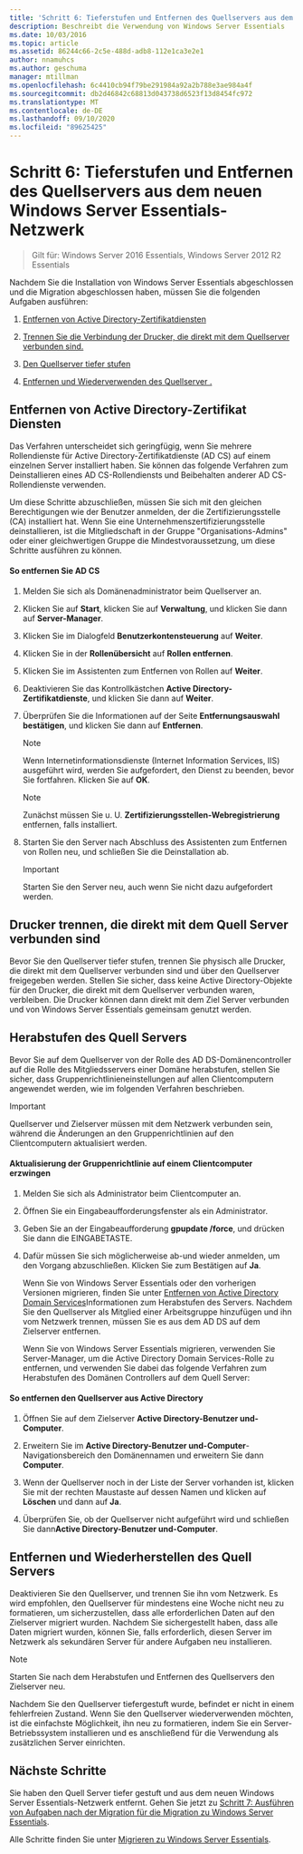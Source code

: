 ```yaml
---
title: 'Schritt 6: Tieferstufen und Entfernen des Quellservers aus dem neuen Windows Server Essentials-Netzwerk'
description: Beschreibt die Verwendung von Windows Server Essentials
ms.date: 10/03/2016
ms.topic: article
ms.assetid: 86244c66-2c5e-488d-adb8-112e1ca3e2e1
author: nnamuhcs
ms.author: geschuma
manager: mtillman
ms.openlocfilehash: 6c4410cb94f79be291984a92a2b788e3ae984a4f
ms.sourcegitcommit: db2d46842c68813d043738d6523f13d8454fc972
ms.translationtype: MT
ms.contentlocale: de-DE
ms.lasthandoff: 09/10/2020
ms.locfileid: "89625425"
---
```

# <a name="step-6-demote-and-remove-the-source-server-from-the-new-windows-server-essentials-network"></a>Schritt 6: Tieferstufen und Entfernen des Quellservers aus dem neuen Windows Server Essentials-Netzwerk

>Gilt für: Windows Server 2016 Essentials, Windows Server 2012 R2 Essentials

Nachdem Sie die Installation von Windows Server Essentials abgeschlossen und die Migration abgeschlossen haben, müssen Sie die folgenden Aufgaben ausführen:

1.  [Entfernen von Active Directory-Zertifikatdiensten](Step-6--Demote-and-remove-the-Source-Server-from-the-new-Windows-Server-Essentials-network.md#BKMK_ADCS)

2.  [Trennen Sie die Verbindung der Drucker, die direkt mit dem Quellserver verbunden sind.](Step-6--Demote-and-remove-the-Source-Server-from-the-new-Windows-Server-Essentials-network.md#BKMK_PhysicallyDisconnect)

3.  [Den Quellserver tiefer stufen](Step-6--Demote-and-remove-the-Source-Server-from-the-new-Windows-Server-Essentials-network.md#BKMK_DemoteTheSourceServer)

4.  [Entfernen und Wiederverwenden des Quellserver .](Step-6--Demote-and-remove-the-Source-Server-from-the-new-Windows-Server-Essentials-network.md#BKMK_RemoveTheSourceServer)

##  <a name="remove-active-directory-certificate-services"></a><a name="BKMK_ADCS"></a> Entfernen von Active Directory-Zertifikat Diensten
 Das Verfahren unterscheidet sich geringfügig, wenn Sie mehrere Rollendienste für Active Directory-Zertifikatdienste (AD CS) auf einem einzelnen Server installiert haben. Sie können das folgende Verfahren zum Deinstallieren eines AD CS-Rollendiensts und Beibehalten anderer AD CS-Rollendienste verwenden.

 Um diese Schritte abzuschließen, müssen Sie sich mit den gleichen Berechtigungen wie der Benutzer anmelden, der die Zertifizierungsstelle (CA) installiert hat. Wenn Sie eine Unternehmenszertifizierungsstelle deinstallieren, ist die Mitgliedschaft in der Gruppe "Organisations-Admins" oder einer gleichwertigen Gruppe die Mindestvoraussetzung, um diese Schritte ausführen zu können.

#### <a name="to-remove-ad-cs"></a>So entfernen Sie AD CS

1.  Melden Sie sich als Domänenadministrator beim Quellserver an.

2.  Klicken Sie auf **Start**, klicken Sie auf **Verwaltung**, und klicken Sie dann auf **Server-Manager**.

3.  Klicken Sie im Dialogfeld **Benutzerkontensteuerung** auf **Weiter**.

4.  Klicken Sie in der **Rollenübersicht** auf **Rollen entfernen**.

5.  Klicken Sie im Assistenten zum Entfernen von Rollen auf **Weiter**.

6.  Deaktivieren Sie das Kontrollkästchen **Active Directory-Zertifikatdienste**, und klicken Sie dann auf **Weiter**.

7.  Überprüfen Sie die Informationen auf der Seite **Entfernungsauswahl bestätigen**, und klicken Sie dann auf **Entfernen**.

    > [!NOTE]
    >  Wenn Internetinformationsdienste (Internet Information Services, IIS) ausgeführt wird, werden Sie aufgefordert, den Dienst zu beenden, bevor Sie fortfahren. Klicken Sie auf **OK**.

    > [!NOTE]
    >  Zunächst müssen Sie u. U. **Zertifizierungsstellen-Webregistrierung** entfernen, falls installiert.

8.  Starten Sie den Server nach Abschluss des Assistenten zum Entfernen von Rollen neu, und schließen Sie die Deinstallation ab.

    > [!IMPORTANT]
    >  Starten Sie den Server neu, auch wenn Sie nicht dazu aufgefordert werden.

##  <a name="disconnect-printers-that-are-directly-connected-to-the-source-server"></a><a name="BKMK_PhysicallyDisconnect"></a> Drucker trennen, die direkt mit dem Quell Server verbunden sind
 Bevor Sie den Quellserver tiefer stufen, trennen Sie physisch alle Drucker, die direkt mit dem Quellserver verbunden sind und über den Quellserver freigegeben werden. Stellen Sie sicher, dass keine Active Directory-Objekte für den Drucker, die direkt mit dem Quellserver verbunden waren, verbleiben. Die Drucker können dann direkt mit dem Ziel Server verbunden und von Windows Server Essentials gemeinsam genutzt werden.

##  <a name="demote-the-source-server"></a><a name="BKMK_DemoteTheSourceServer"></a> Herabstufen des Quell Servers
 Bevor Sie auf dem Quellserver von der Rolle des AD DS-Domänencontroller auf die Rolle des Mitgliedsservers einer Domäne herabstufen, stellen Sie sicher, dass Gruppenrichtlinieneinstellungen auf allen Clientcomputern angewendet werden, wie im folgenden Verfahren beschrieben.

> [!IMPORTANT]
>  Quellserver und Zielserver müssen mit dem Netzwerk verbunden sein, während die Änderungen an den Gruppenrichtlinien auf den Clientcomputern aktualisiert werden.

#### <a name="to-force-a-group-policy-update-on-a-client-computer"></a>Aktualisierung der Gruppenrichtlinie auf einem Clientcomputer erzwingen

1. Melden Sie sich als Administrator beim Clientcomputer an.

2. Öffnen Sie ein Eingabeaufforderungsfenster als ein Administrator.

3. Geben Sie an der Eingabeaufforderung **gpupdate /force**, und drücken Sie dann die EINGABETASTE.

4. Dafür müssen Sie sich möglicherweise ab-und wieder anmelden, um den Vorgang abzuschließen. Klicken Sie zum Bestätigen auf **Ja**.

   Wenn Sie von Windows Server Essentials oder den vorherigen Versionen migrieren, finden Sie unter [Entfernen von Active Directory Domain Services](/previous-versions/windows/it-pro/windows-server-2012-R2-and-2012/hh472163(v=ws.11))Informationen zum Herabstufen des Servers. Nachdem Sie den Quellserver als Mitglied einer Arbeitsgruppe hinzufügen und ihn vom Netzwerk trennen, müssen Sie es aus dem AD DS auf dem Zielserver entfernen.

   Wenn Sie von Windows Server Essentials migrieren, verwenden Sie Server-Manager, um die Active Directory Domain Services-Rolle zu entfernen, und verwenden Sie dabei das folgende Verfahren zum Herabstufen des Domänen Controllers auf dem Quell Server:

#### <a name="to-remove-the-source-server-from-active-directory"></a>So entfernen den Quellserver aus Active Directory

1.  Öffnen Sie auf dem Zielserver **Active Directory-Benutzer und-Computer**.

2.  Erweitern Sie im **Active Directory-Benutzer und-Computer**-Navigationsbereich den Domänennamen und erweitern Sie dann **Computer**.

3.  Wenn der Quellserver noch in der Liste der Server vorhanden ist, klicken Sie mit der rechten Maustaste auf dessen Namen und klicken auf **Löschen** und dann auf **Ja**.

4.  Überprüfen Sie, ob der Quellserver nicht aufgeführt wird und schließen Sie dann**Active Directory-Benutzer und-Computer**.

##  <a name="remove-and-repurpose-the-source-server"></a><a name="BKMK_RemoveTheSourceServer"></a> Entfernen und Wiederherstellen des Quell Servers
 Deaktivieren Sie den Quellserver, und trennen Sie ihn vom Netzwerk. Es wird empfohlen, den Quellserver für mindestens eine Woche nicht neu zu formatieren, um sicherzustellen, dass alle erforderlichen Daten auf den Zielserver migriert wurden. Nachdem Sie sichergestellt haben, dass alle Daten migriert wurden, können Sie, falls erforderlich, diesen Server im Netzwerk als sekundären Server für andere Aufgaben neu installieren.

> [!NOTE]
>  Starten Sie nach dem Herabstufen und Entfernen des Quellservers den Zielserver neu.

 Nachdem Sie den Quellserver tiefergestuft wurde, befindet er nicht in einem fehlerfreien Zustand. Wenn Sie den Quellserver wiederverwenden möchten, ist die einfachste Möglichkeit, ihn neu zu formatieren, indem Sie ein Server-Betriebssystem installieren und es anschließend für die Verwendung als zusätzlichen Server einrichten.

## <a name="next-steps"></a>Nächste Schritte
 Sie haben den Quell Server tiefer gestuft und aus dem neuen Windows Server Essentials-Netzwerk entfernt. Gehen Sie jetzt zu [Schritt 7: Ausführen von Aufgaben nach der Migration für die Migration zu Windows Server Essentials](Step-7--Perform-post-migration-tasks-for-the-Windows-Server-Essentials-migration.md).


Alle Schritte finden Sie unter [Migrieren zu Windows Server Essentials](Migrate-from-Previous-Versions-to-Windows-Server-Essentials-or-Windows-Server-Essentials-Experience.md).
